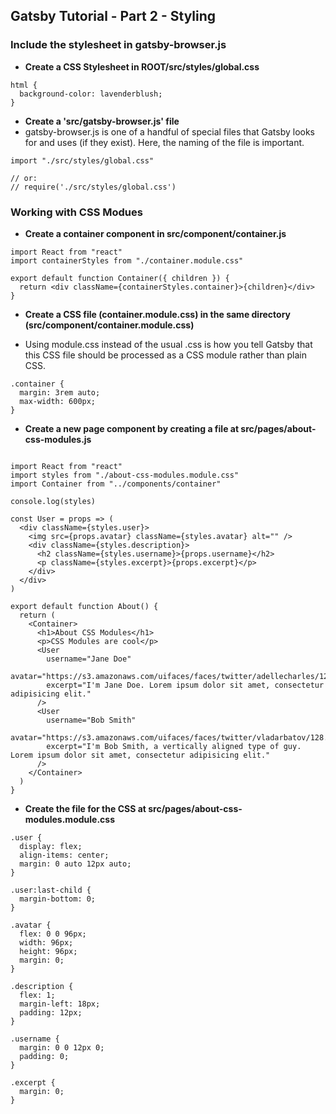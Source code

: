 ## Gatsby Tutorial - Part 2 - Styling

### Include the stylesheet in gatsby-browser.js

- **Create a CSS Stylesheet in ROOT/src/styles/global.css**

```
html {
  background-color: lavenderblush;
}
```

- **Create a 'src/gatsby-browser.js' file**
- gatsby-browser.js is one of a handful of special files that Gatsby looks for and uses (if they exist). Here, the naming of the file is important.

```
import "./src/styles/global.css"

// or:
// require('./src/styles/global.css')
```

### Working with CSS Modues

- **Create a container component in src/component/container.js**

```
import React from "react"
import containerStyles from "./container.module.css"

export default function Container({ children }) {
  return <div className={containerStyles.container}>{children}</div>
}

```

- **Create a CSS file (container.module.css) in the same directory (src/component/container.module.css)**

- Using module.css instead of the usual .css is how you tell Gatsby that this CSS file should be processed as a CSS module rather than plain CSS.

```
.container {
  margin: 3rem auto;
  max-width: 600px;
}
```

- **Create a new page component by creating a file at src/pages/about-css-modules.js**

```

import React from "react"
import styles from "./about-css-modules.module.css"
import Container from "../components/container"

console.log(styles)

const User = props => (
  <div className={styles.user}>
    <img src={props.avatar} className={styles.avatar} alt="" />
    <div className={styles.description}>
      <h2 className={styles.username}>{props.username}</h2>
      <p className={styles.excerpt}>{props.excerpt}</p>
    </div>
  </div>
)

export default function About() {
  return (
    <Container>
      <h1>About CSS Modules</h1>
      <p>CSS Modules are cool</p>
      <User
        username="Jane Doe"
        avatar="https://s3.amazonaws.com/uifaces/faces/twitter/adellecharles/128.jpg"
        excerpt="I'm Jane Doe. Lorem ipsum dolor sit amet, consectetur adipisicing elit."
      />
      <User
        username="Bob Smith"
        avatar="https://s3.amazonaws.com/uifaces/faces/twitter/vladarbatov/128.jpg"
        excerpt="I'm Bob Smith, a vertically aligned type of guy. Lorem ipsum dolor sit amet, consectetur adipisicing elit."
      />
    </Container>
  )
}

```

- **Create the file for the CSS at src/pages/about-css-modules.module.css**

```
.user {
  display: flex;
  align-items: center;
  margin: 0 auto 12px auto;
}

.user:last-child {
  margin-bottom: 0;
}

.avatar {
  flex: 0 0 96px;
  width: 96px;
  height: 96px;
  margin: 0;
}

.description {
  flex: 1;
  margin-left: 18px;
  padding: 12px;
}

.username {
  margin: 0 0 12px 0;
  padding: 0;
}

.excerpt {
  margin: 0;
}
```
